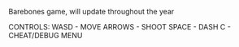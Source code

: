 Barebones game, will update throughout the year

CONTROLS: 
WASD - MOVE
ARROWS - SHOOT
SPACE - DASH
C - CHEAT/DEBUG MENU

